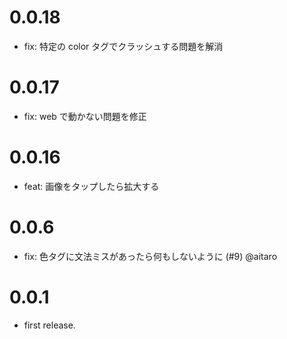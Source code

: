 # 0.0.18

- fix: 特定の color タグでクラッシュする問題を解消

# 0.0.17

- fix: web で動かない問題を修正

# 0.0.16

- feat: 画像をタップしたら拡大する

# 0.0.6

- fix: 色タグに文法ミスがあったら何もしないように (#9) @aitaro

# 0.0.1

- first release.
